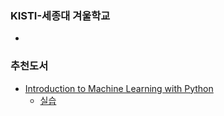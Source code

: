 ### KISTI-세종대 겨울학교
- 

### 추천도서
- [Introduction to Machine Learning with Python](https://github.com/dlsucomet/MLResources/blob/master/books/%5BML%5D%20Introduction%20to%20Machine%20Learning%20with%20Python%20(2017).pdf)
  - [실습](https://github.com/amueller/introduction_to_ml_with_python) 

